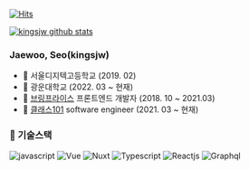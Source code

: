 [![Hits](https://hits.seeyoufarm.com/api/count/incr/badge.svg?url=https%3A%2F%2Fgithub.com%2Fkingsjw%2Fhit-counter&count_bg=%2379C83D&title_bg=%23555555&icon=&icon_color=%23E7E7E7&title=hits&edge_flat=false)](https://hits.seeyoufarm.com)

[![kingsjw github stats](https://github-readme-stats.vercel.app/api?username=kingsjw)](https://github.com/kingsjw)

### Jaewoo, Seo(kingsjw)

- :school: 서울디지텍고등학교 (2019. 02)
- :school: 광운대학교 (2022. 03 ~ 현재)
- :office: [브링프라이스](https://www.bringprice.com/) 프론트엔드 개발자 (2018. 10 ~ 2021.03)
- :office: [클래스101](https://class101.net/) software engineer (2021. 03 ~ 현재)

### 🔭 기술스택
![javascript](https://img.shields.io/badge/Javascript-F7DF1E?style=flat-square&logo=Javascript&logoColor=white)
![Vue](https://img.shields.io/badge/Vue-4FC08D?style=flat-square&logo=vue.js&logoColor=white)
![Nuxt](https://img.shields.io/badge/Nuxt-00C58E?style=flat-square&logo=Nuxt.js&logoColor=white)
![Typescript](https://img.shields.io/badge/Typescript-3178C6?style=flat-square&logo=Typescript&logoColor=white)
![Reactjs](https://img.shields.io/badge/Reactjs-61DAFB?style=flat-square&logo=React&logoColor=white)
![Graphql](https://img.shields.io/badge/Graphql-E434AA?style=flat-square&logo=Graphql&logoColor=white)
